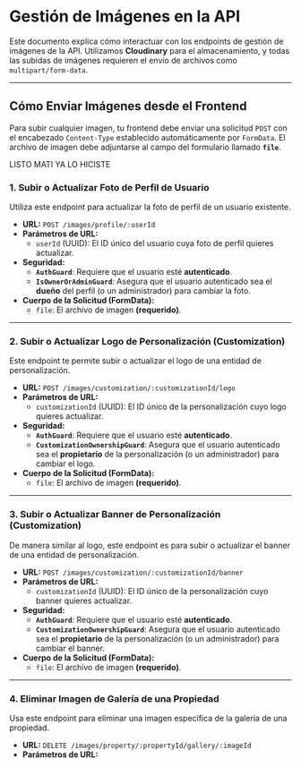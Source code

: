 # Gestión de Imágenes en la API

Este documento explica cómo interactuar con los endpoints de gestión de imágenes de la API. Utilizamos **Cloudinary** para el almacenamiento, y todas las subidas de imágenes requieren el envío de archivos como `multipart/form-data`.

---

## Cómo Enviar Imágenes desde el Frontend

Para subir cualquier imagen, tu frontend debe enviar una solicitud `POST` con el encabezado `Content-Type` establecido automáticamente por `FormData`. El archivo de imagen debe adjuntarse al campo del formulario llamado **`file`**.



LISTO MATI YA LO HICISTE 
### 1. Subir o Actualizar Foto de Perfil de Usuario

Utiliza este endpoint para actualizar la foto de perfil de un usuario existente.

* **URL:** `POST /images/profile/:userId`
* **Parámetros de URL:**
    * `userId` (UUID): El ID único del usuario cuya foto de perfil quieres actualizar.
* **Seguridad:**
    * **`AuthGuard`**: Requiere que el usuario esté **autenticado**.
    * **`IsOwnerOrAdminGuard`**: Asegura que el usuario autenticado sea el **dueño** del perfil (o un administrador) para cambiar la foto.
* **Cuerpo de la Solicitud (FormData):**
    * `file`: El archivo de imagen **(requerido)**.

---

### 2. Subir o Actualizar Logo de Personalización (Customization)

Este endpoint te permite subir o actualizar el logo de una entidad de personalización.

* **URL:** `POST /images/customization/:customizationId/logo`
* **Parámetros de URL:**
    * `customizationId` (UUID): El ID único de la personalización cuyo logo quieres actualizar.
* **Seguridad:**
    * **`AuthGuard`**: Requiere que el usuario esté **autenticado**.
    * **`CustomizationOwnershipGuard`**: Asegura que el usuario autenticado sea el **propietario** de la personalización (o un administrador) para cambiar el logo.
* **Cuerpo de la Solicitud (FormData):**
    * `file`: El archivo de imagen **(requerido)**.

---

### 3. Subir o Actualizar Banner de Personalización (Customization)

De manera similar al logo, este endpoint es para subir o actualizar el banner de una entidad de personalización.

* **URL:** `POST /images/customization/:customizationId/banner`
* **Parámetros de URL:**
    * `customizationId` (UUID): El ID único de la personalización cuyo banner quieres actualizar.
* **Seguridad:**
    * **`AuthGuard`**: Requiere que el usuario esté **autenticado**.
    * **`CustomizationOwnershipGuard`**: Asegura que el usuario autenticado sea el **propietario** de la personalización (o un administrador) para cambiar el banner.
* **Cuerpo de la Solicitud (FormData):**
    * `file`: El archivo de imagen **(requerido)**.

---

### 4. Eliminar Imagen de Galería de una Propiedad

Usa este endpoint para eliminar una imagen específica de la galería de una propiedad.

* **URL:** `DELETE /images/property/:propertyId/gallery/:imageId`
* **Parámetros de URL:**